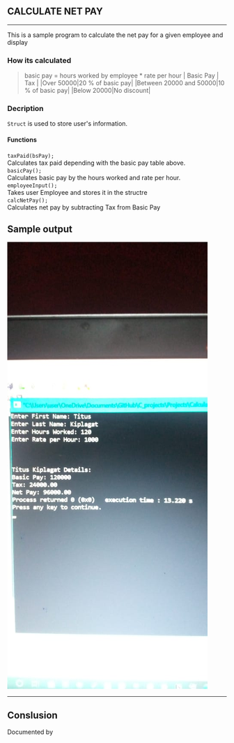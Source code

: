 ##  CALCULATE NET PAY
***
This is a sample program to calculate the net pay for a given employee and display 
### How its calculated
> basic pay = hours worked by employee * rate per hour
|  Basic Pay | Tax |
|Over 50000|20 % of basic pay|
|Between 20000 and 50000|10 % of basic pay|
|Below 20000|No discount|
### Decription
`Struct` is used to store user's information. <br/>
#### Functions
`taxPaid(bsPay);` <br/>
Calculates tax paid depending with the basic pay table above. <br/>
`basicPay();` <br/>
Calculates basic pay by the hours worked and rate per hour. <br/>
`employeeInput();` <br/>
Takes user Employee and stores it in the structre <br/>
`calcNetPay();` <br/>
Calculates net pay by subtracting Tax from Basic Pay
## Sample output
![Sample Output](sample.jpg)
***
## Conslusion
Documented by 